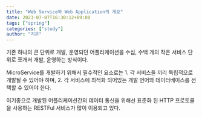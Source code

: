 ```yaml
---
title: "Web Service와 Web Application의 개요"
date: 2023-07-07T16:30:12+09:00
tags: ["spring"]
categories: ["study"]
author: "지은"
---
```

기존 하나의 큰 단위로 개발, 운영되던 어플리케이션을 수십, 수백 개의 작은 서비스 단위로 쪼개서 개발, 운영하는 방식이다.

MicroService를 개발하기 위해서 필수적인 요소로는 1. 각 서비스들 끼리 독립적으로 개발될 수 있어야 하며, 2. 각 서비스에 최적화 되어있는 개발 언어와 데이터베이스를 선택할 수 있어야 한다. 

이기종으로 개발된 어플리케이션간의 데이터 통신을 위해선 표준화 된 HTTP 프로토콜을 사용하는 RESTFul 서비스가 많이 이용되고 있다.

